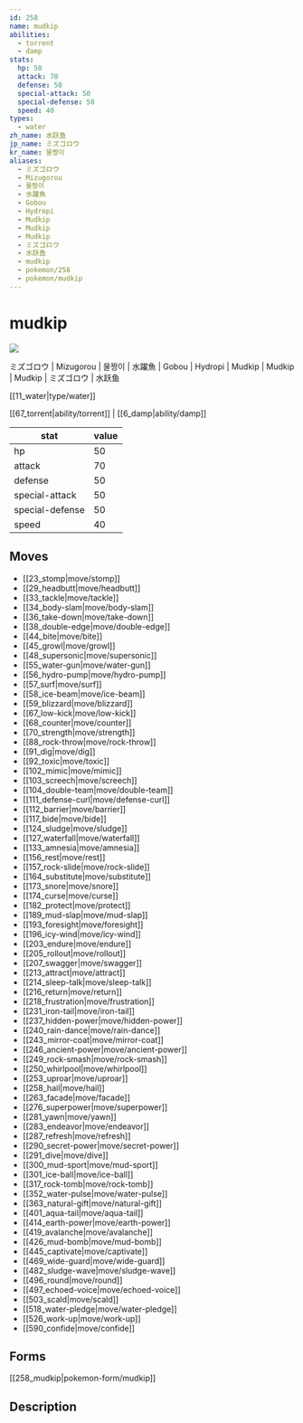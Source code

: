 ```yaml
---
id: 258
name: mudkip
abilities:
  - torrent
  - damp
stats:
  hp: 50
  attack: 70
  defense: 50
  special-attack: 50
  special-defense: 50
  speed: 40
types:
  - water
zh_name: 水跃鱼
jp_name: ミズゴロウ
kr_name: 물짱이
aliases:
  - ミズゴロウ
  - Mizugorou
  - 물짱이
  - 水躍魚
  - Gobou
  - Hydropi
  - Mudkip
  - Mudkip
  - Mudkip
  - ミズゴロウ
  - 水跃鱼
  - mudkip
  - pokemon/258
  - pokemon/mudkip
---
```

# mudkip

![](https://raw.githubusercontent.com/PokeAPI/sprites/master/sprites/pokemon/258.png)

ミズゴロウ | Mizugorou | 물짱이 | 水躍魚 | Gobou | Hydropi | Mudkip | Mudkip | Mudkip | ミズゴロウ | 水跃鱼

[[11_water|type/water]]

[[67_torrent|ability/torrent]] | [[6_damp|ability/damp]]

|stat|value|
|---|---|
|hp|50|
|attack|70|
|defense|50|
|special-attack|50|
|special-defense|50|
|speed|40|


## Moves

- [[23_stomp|move/stomp]]
- [[29_headbutt|move/headbutt]]
- [[33_tackle|move/tackle]]
- [[34_body-slam|move/body-slam]]
- [[36_take-down|move/take-down]]
- [[38_double-edge|move/double-edge]]
- [[44_bite|move/bite]]
- [[45_growl|move/growl]]
- [[48_supersonic|move/supersonic]]
- [[55_water-gun|move/water-gun]]
- [[56_hydro-pump|move/hydro-pump]]
- [[57_surf|move/surf]]
- [[58_ice-beam|move/ice-beam]]
- [[59_blizzard|move/blizzard]]
- [[67_low-kick|move/low-kick]]
- [[68_counter|move/counter]]
- [[70_strength|move/strength]]
- [[88_rock-throw|move/rock-throw]]
- [[91_dig|move/dig]]
- [[92_toxic|move/toxic]]
- [[102_mimic|move/mimic]]
- [[103_screech|move/screech]]
- [[104_double-team|move/double-team]]
- [[111_defense-curl|move/defense-curl]]
- [[112_barrier|move/barrier]]
- [[117_bide|move/bide]]
- [[124_sludge|move/sludge]]
- [[127_waterfall|move/waterfall]]
- [[133_amnesia|move/amnesia]]
- [[156_rest|move/rest]]
- [[157_rock-slide|move/rock-slide]]
- [[164_substitute|move/substitute]]
- [[173_snore|move/snore]]
- [[174_curse|move/curse]]
- [[182_protect|move/protect]]
- [[189_mud-slap|move/mud-slap]]
- [[193_foresight|move/foresight]]
- [[196_icy-wind|move/icy-wind]]
- [[203_endure|move/endure]]
- [[205_rollout|move/rollout]]
- [[207_swagger|move/swagger]]
- [[213_attract|move/attract]]
- [[214_sleep-talk|move/sleep-talk]]
- [[216_return|move/return]]
- [[218_frustration|move/frustration]]
- [[231_iron-tail|move/iron-tail]]
- [[237_hidden-power|move/hidden-power]]
- [[240_rain-dance|move/rain-dance]]
- [[243_mirror-coat|move/mirror-coat]]
- [[246_ancient-power|move/ancient-power]]
- [[249_rock-smash|move/rock-smash]]
- [[250_whirlpool|move/whirlpool]]
- [[253_uproar|move/uproar]]
- [[258_hail|move/hail]]
- [[263_facade|move/facade]]
- [[276_superpower|move/superpower]]
- [[281_yawn|move/yawn]]
- [[283_endeavor|move/endeavor]]
- [[287_refresh|move/refresh]]
- [[290_secret-power|move/secret-power]]
- [[291_dive|move/dive]]
- [[300_mud-sport|move/mud-sport]]
- [[301_ice-ball|move/ice-ball]]
- [[317_rock-tomb|move/rock-tomb]]
- [[352_water-pulse|move/water-pulse]]
- [[363_natural-gift|move/natural-gift]]
- [[401_aqua-tail|move/aqua-tail]]
- [[414_earth-power|move/earth-power]]
- [[419_avalanche|move/avalanche]]
- [[426_mud-bomb|move/mud-bomb]]
- [[445_captivate|move/captivate]]
- [[469_wide-guard|move/wide-guard]]
- [[482_sludge-wave|move/sludge-wave]]
- [[496_round|move/round]]
- [[497_echoed-voice|move/echoed-voice]]
- [[503_scald|move/scald]]
- [[518_water-pledge|move/water-pledge]]
- [[526_work-up|move/work-up]]
- [[590_confide|move/confide]]

## Forms



[[258_mudkip|pokemon-form/mudkip]]

## Description



